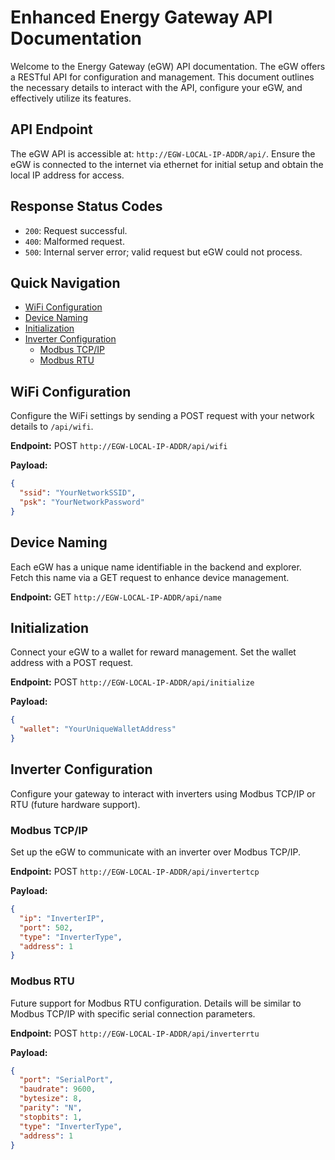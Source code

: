 # Enhanced Energy Gateway API Documentation

Welcome to the Energy Gateway (eGW) API documentation. The eGW offers a RESTful API for configuration and management. This document outlines the necessary details to interact with the API, configure your eGW, and effectively utilize its features. 

## API Endpoint
The eGW API is accessible at: `http://EGW-LOCAL-IP-ADDR/api/`. Ensure the eGW is connected to the internet via ethernet for initial setup and obtain the local IP address for access.

## Response Status Codes
- `200`: Request successful.
- `400`: Malformed request.
- `500`: Internal server error; valid request but eGW could not process.

## Quick Navigation
- [WiFi Configuration](#wifi)
- [Device Naming](#name)
- [Initialization](#initialize)
- [Inverter Configuration](#inverter)
  - [Modbus TCP/IP](#invertertcp)
  - [Modbus RTU](#inverterrtu)

## WiFi Configuration
Configure the WiFi settings by sending a POST request with your network details to `/api/wifi`.

**Endpoint:** POST `http://EGW-LOCAL-IP-ADDR/api/wifi`

**Payload:**
```json
{
  "ssid": "YourNetworkSSID",
  "psk": "YourNetworkPassword"
}
```

## Device Naming
Each eGW has a unique name identifiable in the backend and explorer. Fetch this name via a GET request to enhance device management.

**Endpoint:** GET `http://EGW-LOCAL-IP-ADDR/api/name`

## Initialization
Connect your eGW to a wallet for reward management. Set the wallet address with a POST request.

**Endpoint:** POST `http://EGW-LOCAL-IP-ADDR/api/initialize`

**Payload:**
```json
{
  "wallet": "YourUniqueWalletAddress"
}
```

## Inverter Configuration
Configure your gateway to interact with inverters using Modbus TCP/IP or RTU (future hardware support).

### Modbus TCP/IP
Set up the eGW to communicate with an inverter over Modbus TCP/IP.

**Endpoint:** POST `http://EGW-LOCAL-IP-ADDR/api/invertertcp`

**Payload:**
```json
{
  "ip": "InverterIP",
  "port": 502,
  "type": "InverterType",
  "address": 1
}
```

### Modbus RTU
Future support for Modbus RTU configuration. Details will be similar to Modbus TCP/IP with specific serial connection parameters.

**Endpoint:** POST `http://EGW-LOCAL-IP-ADDR/api/inverterrtu`

**Payload:**
```json
{
  "port": "SerialPort",
  "baudrate": 9600,
  "bytesize": 8,
  "parity": "N",
  "stopbits": 1,
  "type": "InverterType",
  "address": 1
}
```